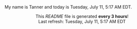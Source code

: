 My name is Tanner and today is Tuesday, July 11, 5:17 AM EDT.

<p align="center">This <i>README</i> file is generated <b>every 3 hours</b>!</br>Last refresh: Tuesday, July 11, 5:17 AM EDT<br /></p>
